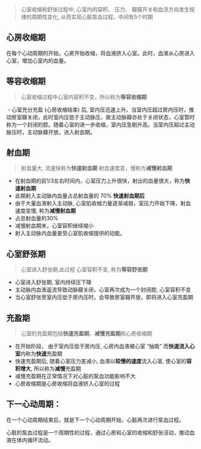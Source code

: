 >心室收缩和舒张过程中, 心室内的容积、 压力、 瓣膜开关和血流方向发生规律的周期性变化, 
>从而实现心脏泵血过程，中间有5个时期

## 心房收缩期
在每个心动周期的开始，心房开始收缩，将血液挤入心室。此时，血液从心房进入心室，增加心室内的血量。

## 等容收缩期
> 心室收缩过程中心室内容积不变，所以称为**等容收缩期**

 - 心室充分充盈 (心房收缩结束) 后, 室内压迅速上升。当室内压超过房内压时，推动房室瓣关闭，此时室内压低于主动脉压，故主动脉瓣亦处于关闭状态，心室暂时称为一个封闭的腔。随着心室的进一步收缩，室内压急剧升高。当室内压超过主动脉压时，主动脉瓣开放，进入射血期。

## 射血期
>射血量大, 流速快称为**快速射血期**
>射血速度变，慢称为**减慢射血期**

- 在射血期的前1/3左右时间内，心室压力上升很快，射出的血量很大，称为**快速射血期**
- 此期射入主动脉内血量占总射血量的 70%
**快速射血期后**
- 由于大量血液射入主动脉, 心室肌收缩力量逐渐减弱，室压力开始下降，射血速度变慢, 称为**减慢射血期**
- 占总射血量的30%
- 减慢射血期末，心室容积继续缩小
- 射入主动脉内血量是受心室肌收缩提供的动能。

## 心室舒张期
>心室进入舒张期,此过程 心室容积不变, 称为**等容舒张期**

- 心室进入舒张期, 室内持续压下降
- 主动脉内血液返流导致动脉瓣关闭，心室再次成为一个封闭腔, 心室容积不变
- 当心室舒张至室内压低于房内压时，会导致房室瓣开放，即将进入心室充盈期

## 充盈期
>心室的充盈期包括**快速充盈期**、**减慢充盈期**和心房收缩期

- 在开始阶段， 由于室内压低于房内压, 心房内血液被心室 “抽吸” 而**快速流入心室**内称为**快速**充盈期
- 快速充盈期后, 随着心室压力差减小, 血液以**较慢的速度**流入心室,  使心室的**容积增大**, 所以称为**减慢**充盈期
- 减慢充盈期在正常情况下对心脏的泵血功能影响不大
- 心房收缩期是心房收缩将血液挤入心室的过程

## 下一心动周期：

在一个心动周期结束后，就是下一个心动周期开始，心脏再次进行泵血过程。

心脏的泵血过程是一个周期性的过程，通过心房和心室的收缩和舒张活动，推动血液在体内循环流动。